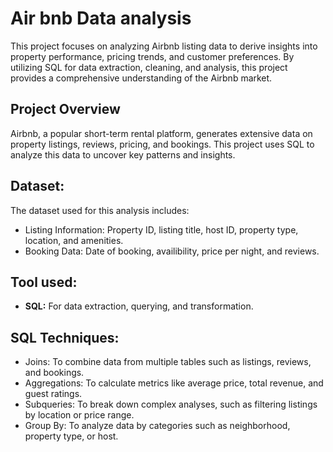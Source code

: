 
# Air bnb Data analysis

This project focuses on analyzing Airbnb listing data to derive insights into property performance, pricing trends, and customer preferences. By utilizing SQL for data extraction, cleaning, and analysis, this project provides a comprehensive understanding of the Airbnb market.

## Project Overview
Airbnb, a popular short-term rental platform, generates extensive data on property listings, reviews, pricing, and bookings. This project uses SQL to analyze this data to uncover key patterns and insights.

## Dataset:
The dataset used for this analysis includes:

* Listing Information: Property ID, listing title, host ID, property type, location, and amenities.
* Booking Data: Date of booking, availibility, price per night, and reviews.

## Tool used:
* **SQL:** For data extraction, querying, and transformation.

## SQL Techniques:
* Joins: To combine data from multiple tables such as listings, reviews, and bookings.
* Aggregations: To calculate metrics like average price, total revenue, and guest ratings.
* Subqueries: To break down complex analyses, such as filtering listings by location or price range.
* Group By: To analyze data by categories such as neighborhood, property type, or host.
